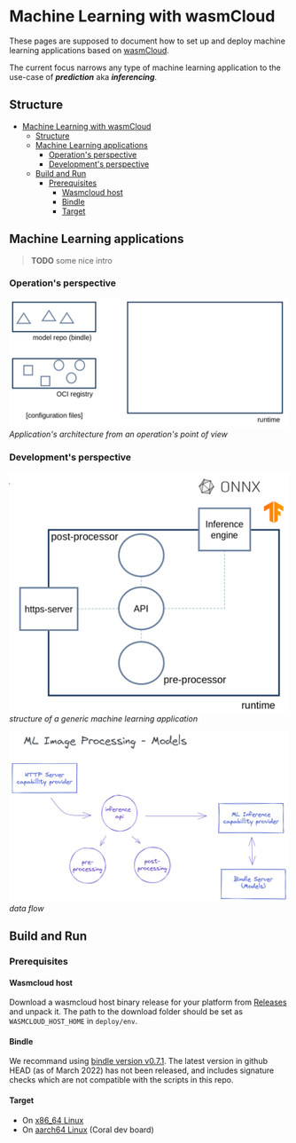 # Machine Learning with wasmCloud

These pages are supposed to document how to set up and deploy machine learning applications based on [wasmCloud](https://wasmcloud.dev/).

The current focus narrows any type of machine learning application to the use-case of __*prediction*__ aka __*inferencing*__.

## Structure

- [Machine Learning with wasmCloud](#machine-learning-with-wasmcloud)
  - [Structure](#structure)
  - [Machine Learning applications](#machine-learning-applications)
    - [Operation's perspective](#operations-perspective)
    - [Development's perspective](#developments-perspective)
  - [Build and Run](#build-and-run)
    - [Prerequisites](#prerequisites)
      - [Wasmcloud host](#wasmcloud-host)
      - [Bindle](#bindle)
      - [Target](#target)

## Machine Learning applications

> __TODO__ some nice intro

### Operation's perspective

![generic application](images/repo-registry-runtime.png)
*Application's architecture from an operation's point of view*

### Development's perspective

![generic application](images/application.png)
*structure of a generic machine learning application*

![generic application](images/application-excalidraw-wo-background.png)
*data flow*

## Build and Run

### Prerequisites

#### Wasmcloud host

Download a wasmcloud host binary release for your platform from [Releases](https://github.com/wasmCloud/wasmcloud-otp/releases)
and unpack it. The path to the download folder should be set as `WASMCLOUD_HOST_HOME` in `deploy/env`.

#### Bindle

We recommand using [bindle version v0.7.1](https://github.com/deislabs/bindle/tags). The latest version in github HEAD (as of March 2022) has not been released, and includes signature checks which are not compatible with the scripts in this repo.

#### Target

- On [x86_64 Linux](./x86_64-linux.html)
- On [aarch64 Linux](./aarch64-linux.html) (Coral dev board)